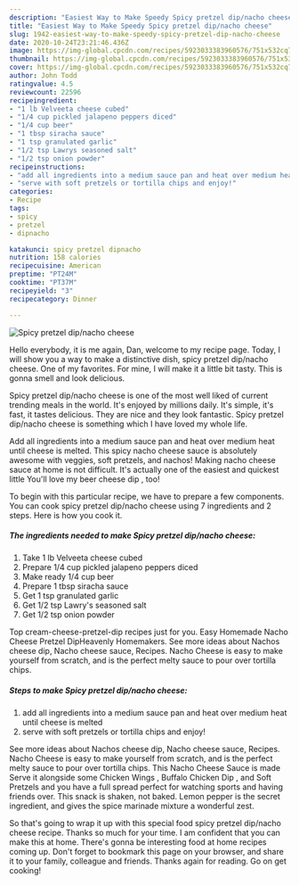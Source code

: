 ```yaml
---
description: "Easiest Way to Make Speedy Spicy pretzel dip/nacho cheese"
title: "Easiest Way to Make Speedy Spicy pretzel dip/nacho cheese"
slug: 1942-easiest-way-to-make-speedy-spicy-pretzel-dip-nacho-cheese
date: 2020-10-24T23:21:46.436Z
image: https://img-global.cpcdn.com/recipes/5923033383960576/751x532cq70/spicy-pretzel-dipnacho-cheese-recipe-main-photo.jpg
thumbnail: https://img-global.cpcdn.com/recipes/5923033383960576/751x532cq70/spicy-pretzel-dipnacho-cheese-recipe-main-photo.jpg
cover: https://img-global.cpcdn.com/recipes/5923033383960576/751x532cq70/spicy-pretzel-dipnacho-cheese-recipe-main-photo.jpg
author: John Todd
ratingvalue: 4.5
reviewcount: 22596
recipeingredient:
- "1 lb Velveeta cheese cubed"
- "1/4 cup pickled jalapeno peppers diced"
- "1/4 cup beer"
- "1 tbsp siracha sauce"
- "1 tsp granulated garlic"
- "1/2 tsp Lawrys seasoned salt"
- "1/2 tsp onion powder"
recipeinstructions:
- "add all ingredients into a medium sauce pan and heat over medium heat until cheese is melted"
- "serve with soft pretzels or tortilla chips and enjoy!"
categories:
- Recipe
tags:
- spicy
- pretzel
- dipnacho

katakunci: spicy pretzel dipnacho 
nutrition: 158 calories
recipecuisine: American
preptime: "PT24M"
cooktime: "PT37M"
recipeyield: "3"
recipecategory: Dinner

---
```



![Spicy pretzel dip/nacho cheese](https://img-global.cpcdn.com/recipes/5923033383960576/751x532cq70/spicy-pretzel-dipnacho-cheese-recipe-main-photo.jpg)

Hello everybody, it is me again, Dan, welcome to my recipe page. Today, I will show you a way to make a distinctive dish, spicy pretzel dip/nacho cheese. One of my favorites. For mine, I will make it a little bit tasty. This is gonna smell and look delicious.

Spicy pretzel dip/nacho cheese is one of the most well liked of current trending meals in the world. It's enjoyed by millions daily. It's simple, it's fast, it tastes delicious. They are nice and they look fantastic. Spicy pretzel dip/nacho cheese is something which I have loved my whole life.

Add all ingredients into a medium sauce pan and heat over medium heat until cheese is melted. This spicy nacho cheese sauce is absolutely awesome with veggies, soft pretzels, and nachos! Making nacho cheese sauce at home is not difficult. It&#39;s actually one of the easiest and quickest little You&#39;ll love my beer cheese dip , too!


To begin with this particular recipe, we have to prepare a few components. You can cook spicy pretzel dip/nacho cheese using 7 ingredients and 2 steps. Here is how you cook it.

<!--inarticleads1-->

##### The ingredients needed to make Spicy pretzel dip/nacho cheese:

1. Take 1 lb Velveeta cheese cubed
1. Prepare 1/4 cup pickled jalapeno peppers diced
1. Make ready 1/4 cup beer
1. Prepare 1 tbsp siracha sauce
1. Get 1 tsp granulated garlic
1. Get 1/2 tsp Lawry&#39;s seasoned salt
1. Get 1/2 tsp onion powder


Top cream-cheese-pretzel-dip recipes just for you. Easy Homemade Nacho Cheese Pretzel DipHeavenly Homemakers. See more ideas about Nachos cheese dip, Nacho cheese sauce, Recipes. Nacho Cheese is easy to make yourself from scratch, and is the perfect melty sauce to pour over tortilla chips. 

<!--inarticleads2-->

##### Steps to make Spicy pretzel dip/nacho cheese:

1. add all ingredients into a medium sauce pan and heat over medium heat until cheese is melted
1. serve with soft pretzels or tortilla chips and enjoy!


See more ideas about Nachos cheese dip, Nacho cheese sauce, Recipes. Nacho Cheese is easy to make yourself from scratch, and is the perfect melty sauce to pour over tortilla chips. This Nacho Cheese Sauce is made Serve it alongside some Chicken Wings , Buffalo Chicken Dip , and Soft Pretzels and you have a full spread perfect for watching sports and having friends over. This snack is shaken, not baked. Lemon pepper is the secret ingredient, and gives the spice marinade mixture a wonderful zest. 

So that's going to wrap it up with this special food spicy pretzel dip/nacho cheese recipe. Thanks so much for your time. I am confident that you can make this at home. There's gonna be interesting food at home recipes coming up. Don't forget to bookmark this page on your browser, and share it to your family, colleague and friends. Thanks again for reading. Go on get cooking!
